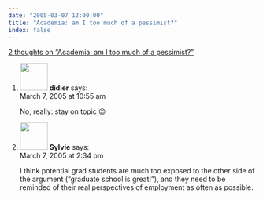 ```yaml
---
date: "2005-03-07 12:00:00"
title: "Academia: am I too much of a pessimist?"
index: false
---
```


[2 thoughts on &ldquo;Academia: am I too much of a pessimist?&rdquo;](/lemire/blog/2005/03-07-academia-am-i-too-much-of-a-pessimist)

<ol class="comment-list">
<li id="comment-1705" class="comment even thread-even depth-1">
<div class="comment-author vcard">
<img alt src="https://secure.gravatar.com/avatar/f620f4647fb816073c9152a284245e64?s=56&#038;d=mm&#038;r=g" srcset="https://secure.gravatar.com/avatar/f620f4647fb816073c9152a284245e64?s=112&#038;d=mm&#038;r=g 2x" class="avatar avatar-56 photo" height="56" width="56" decoding="async" /> <b class="fn">didier</b> <span class="says">says:</span> </div>
<div class="comment-metadata"><time datetime="2005-03-07T10:55:04+00:00">March 7, 2005 at 10:55 am</time></a> </div>
<div class="comment-content">
<p>No, really: stay on topic 😉</p>
</div>
</li>
<li id="comment-1726" class="comment odd alt thread-odd thread-alt depth-1">
<div class="comment-author vcard">
<img alt src="https://secure.gravatar.com/avatar/ed7e4cf9e8ba22e8a8f7e4e01e036708?s=56&#038;d=mm&#038;r=g" srcset="https://secure.gravatar.com/avatar/ed7e4cf9e8ba22e8a8f7e4e01e036708?s=112&#038;d=mm&#038;r=g 2x" class="avatar avatar-56 photo" height="56" width="56" decoding="async" /> <b class="fn">Sylvie</b> <span class="says">says:</span> </div>
<div class="comment-metadata"><time datetime="2005-03-07T14:34:20+00:00">March 7, 2005 at 2:34 pm</time></a> </div>
<div class="comment-content">
<p>I think potential grad students are much too exposed to the other side of the argument (&ldquo;graduate school is great!&rdquo;), and they need to be reminded of their real perspectives of employment as often as possible.</p>
</div>
</li>
</ol>
